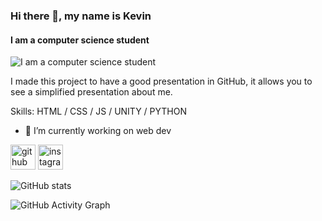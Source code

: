 ### Hi there 🤙, my name is Kevin
#### I am a computer science student
![I am a computer science student](https://static.vecteezy.com/system/resources/previews/002/776/724/non_2x/banner-city-landscape-of-silhouettes-vector.jpg)

I made this project to have a good presentation in GitHub, it allows you to see a simplified presentation about me.

Skills: HTML / CSS / JS / UNITY / PYTHON

- 🔭 I’m currently working on web dev 


[<img src='https://cdn.jsdelivr.net/npm/simple-icons@3.0.1/icons/github.svg' alt='github' height='40'>](https://github.com/KenderWebos)  [<img src='https://cdn.jsdelivr.net/npm/simple-icons@3.0.1/icons/instagram.svg' alt='instagram' height='40'>](https://www.instagram.com/kevin_x_kender/)  

![GitHub stats](https://github-readme-stats.vercel.app/api?username=KenderWebos&show_icons=true)  

![GitHub Activity Graph](https://activity-graph.herokuapp.com/graph?username=KenderWebos)

<!---
KenderMan/KenderMan is a ✨ special ✨ repository because its `README.md` (this file) appears on your GitHub profile.
You can click the Preview link to take a look at your changes.
--->
